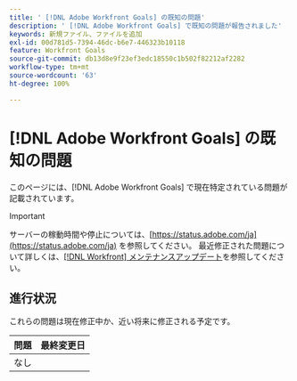 ```yaml
---
title: ' [!DNL Adobe Workfront Goals] の既知の問題'
description: ' [!DNL Adobe Workfront Goals] で既知の問題が報告されました'
keywords: 新規ファイル、ファイルを追加
exl-id: 00d781d5-7394-46dc-b6e7-446323b10118
feature: Workfront Goals
source-git-commit: db13d8e9f23ef3edc18550c1b502f82212af2282
workflow-type: tm+mt
source-wordcount: '63'
ht-degree: 100%

---
```


# [!DNL Adobe Workfront Goals] の既知の問題

このページには、[!DNL Adobe Workfront Goals] で現在特定されている問題が記載されています。

>[!IMPORTANT]
>
>サーバーの稼動時間や停止については、[https://status.adobe.com/ja](https://status.adobe.com/ja) を参照してください。 最近修正された問題について詳しくは、[[!DNL Workfront] メンテナンスアップデート](../maintenance/current-updates.md)を参照してください。

## 進行状況

これらの問題は現在修正中か、近い将来に修正される予定です。

| **問題** | **最終変更日** |
|----------------------------------| ----------------- |
| なし |  |

<!--


-->
